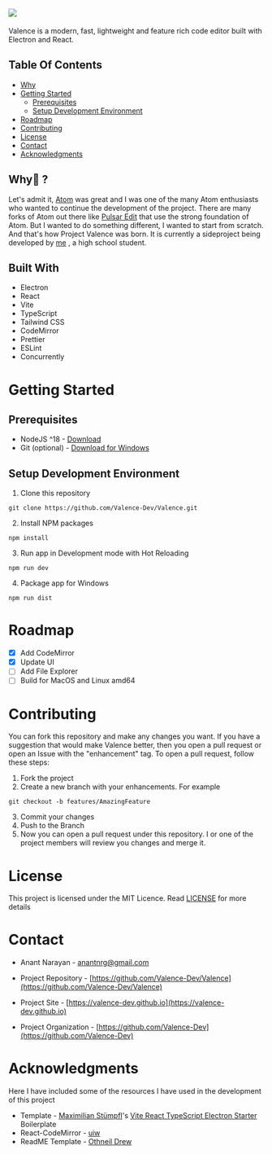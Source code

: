 # <img src="https://github.com/ProjectValence/.github/blob/main/Profile%20Banner.png" />

Valence is a modern, fast, lightweight and feature rich code editor built with Electron and React.

## Table Of Contents

- [Why](#whythinking)
- [Getting Started](#getting-started)
  - [Prerequisites](#prerequisites)
  - [Setup Development Environment](#setup-development-environment)
- [Roadmap](#roadmap)
- [Contributing](#contributing)
- [License](#license)
- [Contact](#contact)
- [Acknowledgments](#acknowledgments)

## Why:thinking: ?

Let's admit it, [Atom](https://github.blog/2022-06-08-sunsetting-atom/) was great and I was one of the many Atom enthusiasts who wanted to continue the development of the
project. There are many forks of Atom out there like [Pulsar Edit](https://pulsar-edit.dev) that use the strong foundation of Atom. But I wanted to do something different,
I wanted to start from scratch. And that's how Project Valence was born. It is currently a sideproject being developed by [me](https://github.com/anantnrg)
, a high school student.

## Built With

- Electron
- React
- Vite
- TypeScript
- Tailwind CSS
- CodeMirror
- Prettier
- ESLint
- Concurrently

# Getting Started

## Prerequisites

- NodeJS ^18 - [Download](https://nodejs.dev)
- Git (optional) - [Download for Windows](https://git-scm.com)

## Setup Development Environment

1. Clone this repository

```
git clone https://github.com/Valence-Dev/Valence.git
```

2. Install NPM packages

```
npm install
```

3. Run app in Development mode with Hot Reloading

```
npm run dev
```

4. Package app for Windows

```
npm run dist
```

# Roadmap

- [x] Add CodeMirror
- [x] Update UI
- [ ] Add File Explorer
- [ ] Build for MacOS and Linux amd64

# Contributing

You can fork this repository and make any changes you want. If you have a suggestion that would make Valence better, then you open a pull request or open an Issue with the "enhancement" tag. To open a pull request, follow these steps:

1. Fork the project
2. Create a new branch with your enhancements. For example

```
git checkout -b features/AmazingFeature
```

3. Commit your changes
4. Push to the Branch
5. Now you can open a pull request under this repository. I or one of the project members will review you changes and merge it.

# License

This project is licensed under the MIT Licence. Read [LICENSE](https://github.com/Valence-Dev/Valence/LICENSE) for more details

# Contact

- Anant Narayan - [anantnrg@gmail.com](mailto:anantnrg@gmail.com)

- Project Repository - [https://github.com/Valence-Dev/Valence](https://github.com/Valence-Dev/Valence)

- Project Site - [https://valence-dev.github.io](https://valence-dev.github.io)

- Project Organization - [https://github.com/Valence-Dev](https://github.com/Valence-Dev)

# Acknowledgments

Here I have included some of the resources I have used in the development of this project

- Template - [Maximilian Stümpfl](https://www.github.com/maxstue)'s [Vite React TypeScript Electron Starter](https://www.github.com/maxstue/vite-reactts-electron-starter) Boilerplate
- React-CodeMirror - [uiw](https://github.com/uiwjs)
- ReadME Template - [Othneil Drew](https://github.com/othneildrew/Best-README-Template/)
